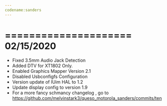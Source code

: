 ```yaml
---
codename:sanders
---
```


 =====================
    02/15/2020
 =====================

* Fixed 3.5mm Audio Jack Detection
* Added DTV for XT1802 Only.
* Enabled Graphics Mapper Version 2.1
* Disabled Usbconfigfs Configuration
* Version update of IUim HAL to 1.2
* Update display config to version 1.9
* For a more fancy schmancy changelog , go to https://github.com/melvinstark3/queso_motorola_sanders/commits/ten
